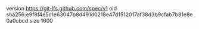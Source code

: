 version https://git-lfs.github.com/spec/v1
oid sha256:e9f8f4e5c1e63047b8d491d0218e47d1512017af38d3b9cfab7b81e8e0a0cbcd
size 1600
